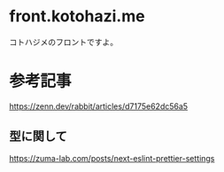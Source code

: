 <!-- @format -->

# front.kotohazi.me

コトハジメのフロントですよ。

# 参考記事

https://zenn.dev/rabbit/articles/d7175e62dc56a5

## 型に関して

https://zuma-lab.com/posts/next-eslint-prettier-settings
